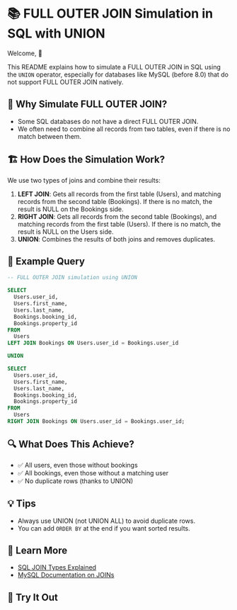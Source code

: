 # 📚 FULL OUTER JOIN Simulation in SQL with UNION

Welcome, 👋

This README explains how to simulate a FULL OUTER JOIN in SQL using the `UNION` operator, especially for databases like MySQL (before 8.0) that do not support FULL OUTER JOIN natively.

## 🧩 Why Simulate FULL OUTER JOIN?
- Some SQL databases do not have a direct FULL OUTER JOIN.
- We often need to combine all records from two tables, even if there is no match between them.

## 🏗️ How Does the Simulation Work?
We use two types of joins and combine their results:

1. **LEFT JOIN**: Gets all records from the first table (Users), and matching records from the second table (Bookings). If there is no match, the result is NULL on the Bookings side.
2. **RIGHT JOIN**: Gets all records from the second table (Bookings), and matching records from the first table (Users). If there is no match, the result is NULL on the Users side.
3. **UNION**: Combines the results of both joins and removes duplicates.

## 📝 Example Query
```sql
-- FULL OUTER JOIN simulation using UNION

SELECT 
  Users.user_id,
  Users.first_name,
  Users.last_name,
  Bookings.booking_id,
  Bookings.property_id
FROM 
  Users
LEFT JOIN Bookings ON Users.user_id = Bookings.user_id

UNION

SELECT 
  Users.user_id,
  Users.first_name,
  Users.last_name,
  Bookings.booking_id,
  Bookings.property_id
FROM 
  Users
RIGHT JOIN Bookings ON Users.user_id = Bookings.user_id;
```

## 🔍 What Does This Achieve?
- ✅ All users, even those without bookings
- ✅ All bookings, even those without a matching user
- ✅ No duplicate rows (thanks to UNION)

## 💡 Tips
- Always use UNION (not UNION ALL) to avoid duplicate rows.
- You can add `ORDER BY` at the end if you want sorted results.

## 📖 Learn More
- [SQL JOIN Types Explained](https://www.sqltutorial.org/sql-join/)
- [MySQL Documentation on JOINs](https://dev.mysql.com/doc/refman/8.0/en/join.html)

## 🚀 Try It Out
